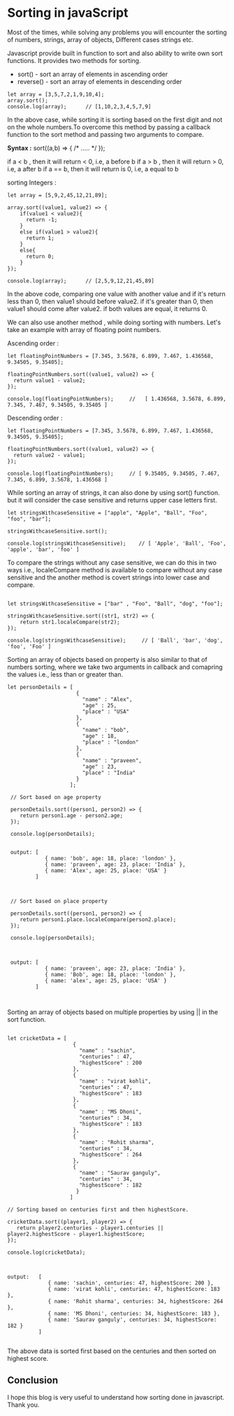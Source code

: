 <h1> Sorting in javaScript </h1>

Most of the times, while solving any problems you will encounter the sorting of numbers, strings, array of objects, Different cases strings etc.

Javascript provide built in function to sort and also ability to write own sort functions. It provides two methods for sorting.

* sort() - sort an array of elements in ascending order
* reverse() - sort an array of elements in descending order

```
let array = [3,5,7,2,1,9,10,4];
array.sort();
console.log(array);      // [1,10,2,3,4,5,7,9]

```

In the above case, while sorting it is sorting based on the first digit and not on the whole numbers.To overcome this method by passing a callback function to the sort method and
passing two arguments to compare.

<b>Syntax :</b> sort((a,b) => { /* ..... */ });

if a < b , then it will return < 0, i.e,    a before b
if a > b , then it will return > 0, i.e,    a after b
if a == b, then it will return is 0, i.e,    a equal to b

sorting Integers : 

``` 
let array = [5,9,2,45,12,21,89];

array.sort((value1, value2) => {
    if(value1 < value2){
      return -1;
    }
    else if(value1 > value2){
      return 1;
    }
    else{
      return 0;
    }
});

console.log(array);      // [2,5,9,12,21,45,89]

```

In the above code, comparing one value with another value and if it's return less than 0, then value1 should before value2.  if it's greater than 0, then value1 should come after value2.
if both values are equal, it returns 0.

We can also use another method , while doing sorting with numbers. Let's take an example with array of floating point numbers.

Ascending order : 

```
let floatingPointNumbers = [7.345, 3.5678, 6.899, 7.467, 1.436568, 9.34505, 9.35405];

floatingPointNumbers.sort((value1, value2) => {
  return value1 - value2;
});

console.log(floatingPointNumbers);     //   [ 1.436568, 3.5678, 6.899, 7.345, 7.467, 9.34505, 9.35405 ]

```

Descending order : 

```
let floatingPointNumbers = [7.345, 3.5678, 6.899, 7.467, 1.436568, 9.34505, 9.35405];

floatingPointNumbers.sort((value1, value2) => {
  return value2 - value1;
});

console.log(floatingPointNumbers);     // [ 9.35405, 9.34505, 7.467, 7.345, 6.899, 3.5678, 1.436568 ]

```


While sorting an array of strings, it can also done by using sort() function. but it will consider the case sensitive and returns upper case letters first.

``` 
let stringsWithcaseSensitive = ["apple", "Apple", "Ball", "Foo", "foo", "bar"];

stringsWithcaseSensitive.sort();

console.log(stringsWithcaseSensitive);    // [ 'Apple', 'Ball', 'Foo', 'apple', 'bar', 'foo' ]

```

To compare the strings without any case sensitive, we can do this in two ways i.e., localeCompare method is available to compare without any case sensitive and the
another method is covert strings into lower case and compare. 

```

let stringsWithcaseSensitive = ["bar" , "Foo", "Ball", "dog", "foo"];

stringsWithcaseSensitive.sort((str1, str2) => {
    return str1.localeCompare(str2);
});

console.log(stringsWithcaseSensitive);     // [ 'Ball', 'bar', 'dog', 'foo', 'Foo' ]

```


Sorting an array of objects based on property is also similar to that of numbers sorting, where we take two arguments in callback and comapring the values i.e., 
less than or greater than.

```
let personDetails = [
                      {
                        "name" : "Alex",
                        "age" : 25,
                        "place" : "USA"
                      },
                      {
                        "name" : "bob",
                        "age" : 18,
                        "place" : "london"
                      },
                      {
                        "name" : "praveen",
                        "age" : 23,
                        "place" : "India"
                      }
                    ];
                   
 // Sort based on age property
                   
 personDetails.sort((person1, person2) => {
    return person1.age - person2.age;
 });
 
 console.log(personDetails);
 
 
 output: [
            { name: 'bob', age: 18, place: 'london' },
            { name: 'praveen', age: 23, place: 'India' },
            { name: 'Alex', age: 25, place: 'USA' }
         ]
         
         
         
 // Sort based on place property
                   
 personDetails.sort((person1, person2) => {
    return person1.place.localeCompare(person2.place);
 });
 
 console.log(personDetails);
 
 
 
 output: [
            { name: 'praveen', age: 23, place: 'India' },
            { name: 'Bob', age: 18, place: 'london' },
            { name: 'alex', age: 25, place: 'USA' }
         ]
 
 
 ```
 
 
 Sorting an array of objects based on multiple properties by using || in the sort function.
 
 ``` 
 
 let cricketData = [
                      { 
                        "name" : "sachin",
                        "centuries" : 47,
                        "highestScore" : 200
                      },
                      {
                        "name" : "virat kohli",
                        "centuries" : 47,
                        "highestScore" : 183
                      },
                      {
                        "name" : "MS Dhoni",
                        "centuries" : 34,
                        "highestScore" : 183
                      },
                      {
                        "name" : "Rohit sharma",
                        "centuries" : 34,
                        "highestScore" : 264
                      },
                      {
                        "name" : "Saurav ganguly",
                        "centuries" : 34,
                        "highestScore" : 182
                       }
                     ]
                     
 // Sorting based on centuries first and then highestScore.
 
 cricketData.sort((player1, player2) => {
    return player2.centuries - player1.centuries || player2.highestScore - player1.highestScore;
 });
 
 console.log(cricketData);
 
 
 
 output:   [
              { name: 'sachin', centuries: 47, highestScore: 200 },
              { name: 'virat kohli', centuries: 47, highestScore: 183 },
              { name: 'Rohit sharma', centuries: 34, highestScore: 264 },
              { name: 'MS Dhoni', centuries: 34, highestScore: 183 },
              { name: 'Saurav ganguly', centuries: 34, highestScore: 182 }
           ]
 
 
 ```
 
 The above data is sorted first based on the centuries and then sorted on highest score.
 
 <h2> Conclusion </h2>
 
 I hope this blog is very useful to understand how sorting done in javascript. Thank you.
                      



